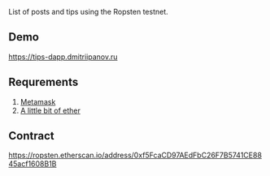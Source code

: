 List of posts and tips using the Ropsten testnet.

## Demo
https://tips-dapp.dmitriipanov.ru

## Requrements
1. [Metamask](https://metamask.io/download.html)
2. [A little bit of ether](https://faucet.dimensions.network/)

## Contract
https://ropsten.etherscan.io/address/0xf5FcaCD97AEdFbC26F7B5741CE8845acf1608B1B
